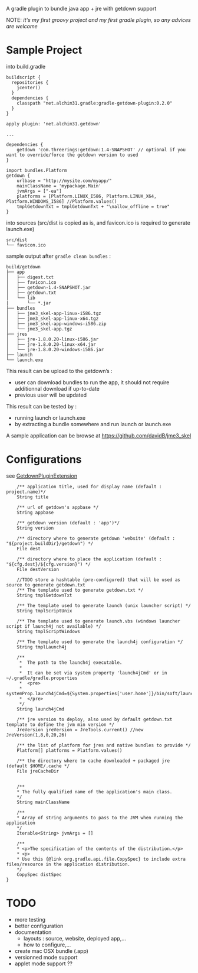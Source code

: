 A gradle plugin to bundle java app + jre with getdown support

NOTE: *it's my first groovy project and my first gradle plugin, so any advices are welcome*

# Sample Project

into build.gradle

```
buildscript {
  repositories {
    jcenter()
  }
  dependencies {
    classpath "net.alchim31.gradle:gradle-getdown-plugin:0.2.0"
  }
}

apply plugin: 'net.alchim31.getdown'

...

dependencies {
    getdown 'com.threerings:getdown:1.4-SNAPSHOT' // optional if you want to override/force the getdown version to used
}

import bundles.Platform
getdown {
	urlbase = "http://mysite.com/myapp/"
	mainClassName = 'mypackage.Main'
	jvmArgs = ["-ea"]
	platforms = [Platform.LINUX_I586, Platform.LINUX_X64, Platform.WINDOWS_I586] //Platform.values()
	tmplGetdownTxt = tmplGetdownTxt + "\nallow_offline = true"
}
```

into sources (src/dist is copied as is, and favicon.ico is required to generate launch.exe)
```
src/dist
└── favicon.ico
```

sample output after `gradle clean bundles` :

```
build/getdown
├── app
│   ├── digest.txt
│   ├── favicon.ico
│   ├── getdown-1.4-SNAPSHOT.jar
│   ├── getdown.txt
│   └── lib
|       └── *.jar
├── bundles
│   ├── jme3_skel-app-linux-i586.tgz
│   ├── jme3_skel-app-linux-x64.tgz
│   ├── jme3_skel-app-windows-i586.zip
│   └── jme3_skel-app.tgz
├── jres
│   ├── jre-1.8.0.20-linux-i586.jar
│   ├── jre-1.8.0.20-linux-x64.jar
│   └── jre-1.8.0.20-windows-i586.jar
├── launch
└── launch.exe
```

This result can be upload to the getdown’s :

* user can download bundles to run the app, it should not require additionnal download if up-to-date
* previous user will be updated

This result can be tested by :

* running launch or launch.exe
* by extracting a bundle somewhere and run launch or launch.exe

A sample application can be browse at https://github.com/davidB/jme3_skel

# Configurations

see [GetdownPluginExtension](src/main/groovy/GetdownPluginExtension.groovy)

```
	/** application title, used for display name (default : project.name)*/
	String title

	/** url of getdown's appbase */
	String appbase

	/** getdown version (default : 'app')*/
	String version

	/** directory where to generate getdown 'website' (default : "${project.buildDir}/getdown") */
	File dest

	/** directory where to place the application (default : "${cfg.dest}/${cfg.version}") */
	File destVersion

	//TODO store a hashtable (pre-configured) that will be used as source to generate getdown.txt
	/** The template used to generate getdown.txt */
	String tmplGetdownTxt

	/** The template used to generate launch (unix launcher script) */
	String tmplScriptUnix

	/** The template used to generate launch.vbs (windows launcher script if launch4j not available) */
	String tmplScriptWindows

	/** The template used to generate the launch4j configuration */
	String tmplLaunch4j

	/**
	 *  The path to the launch4j executable.
	 *
	 *  It can be set via system property 'launch4jCmd' or in ~/.gradle/gradle.properties
	 *  <pre>
	 *  systemProp.launch4jCmd=${System.properties['user.home']}/bin/soft/launch4j/launch4j
	 *  </pre>
	 */
	String launch4jCmd

	/** jre version to deploy, also used by default getdown.txt template to define the jvm min version */
	JreVersion jreVersion = JreTools.current() //new JreVersion(1,8,0,20,26)

	/** the list of platform for jres and native bundles to provide */
	Platform[] platforms = Platform.values()

	/** the directory where to cache downloaded + packaged jre (default $HOME/.cache */
	File jreCacheDir


	/**
	* The fully qualified name of the application's main class.
	*/
	String mainClassName

	/**
	* Array of string arguments to pass to the JVM when running the application
	*/
	Iterable<String> jvmArgs = []

	/**
	* <p>The specification of the contents of the distribution.</p>
	* <p>
	* Use this {@link org.gradle.api.file.CopySpec} to include extra files/resource in the application distribution.
	*/
	CopySpec distSpec
}
```

# TODO

* more testing
* better configuration
* documentation
  * layouts : source, website, deployed app,...
  * how to configure,...
* create mac OSX bundle (.app)
* versionned mode support
* applet mode support ??
